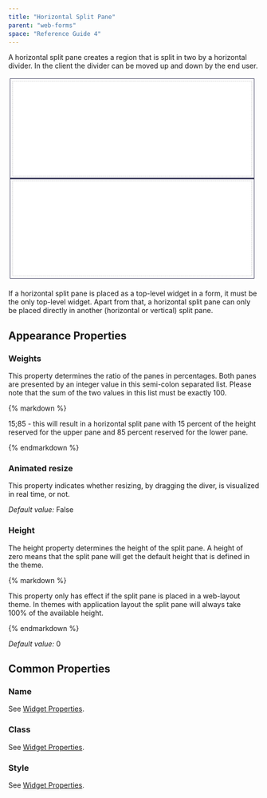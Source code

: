 ```yaml
---
title: "Horizontal Split Pane"
parent: "web-forms"
space: "Reference Guide 4"
---
```

A horizontal split pane creates a region that is split in two by a horizontal divider. In the client the divider can be moved up and down by the end user.

![](attachments/819203/918038.png)

If a horizontal split pane is placed as a top-level widget in a form, it must be the only top-level widget. Apart from that, a horizontal split pane can only be placed directly in another (horizontal or vertical) split pane.

## Appearance Properties

### Weights

This property determines the ratio of the panes in percentages. Both panes are presented by an integer value in this semi-colon separated list. Please note that the sum of the two values in this list must be exactly 100.

<div class="alert alert-info">{% markdown %}

15;85 - this will result in a horizontal split pane with 15 percent of the height reserved for the upper pane and 85 percent reserved for the lower pane.

{% endmarkdown %}</div>

### Animated resize

This property indicates whether resizing, by dragging the diver, is visualized in real time, or not.

_Default value:_ False

### Height

The height property determines the height of the split pane. A height of zero means that the split pane will get the default height that is defined in the theme.

<div class="alert alert-warning">{% markdown %}

This property only has effect if the split pane is placed in a web-layout theme. In themes with application layout the split pane will always take 100% of the available height.

{% endmarkdown %}</div>

_Default value:_ 0

## Common Properties

### Name

See [Widget Properties](widget-properties).

### Class

See [Widget Properties](widget-properties).

### Style

See [Widget Properties](widget-properties).
